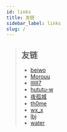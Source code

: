 ```yaml
---
id: links
title: 友链
sidebar_label: links
slug: /
---
```


> ## 友链
>
> - [beiwo](https://www.cnblogs.com/wkzb/)
> - [Morouu](https://morblog.cc/)
> - [llllll7](http://lyxx.link/)
> - [hututu-w](https://hututu-w.github.io/)
> - [夜孤城](https://gutoom.github.io/)
> - [th0me](https://th0me.github.io)
> - [wx_x](https://wxx0105.github.io/)
> - [lbj](https://ppbblbj.github.io/)
> - [water](https://water1120.github.io/)
